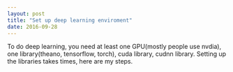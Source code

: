 ```yaml
---
layout: post
title: "Set up deep learning enviroment"
date: 2016-09-28
---
```

To do deep learning, you need at least one GPU(mostly people use nvdia), one library(theano, tensorflow, torch), cuda library, cudnn library.
Setting up the libraries takes times, here are my steps.
